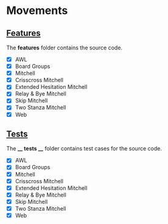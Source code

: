 # Movements

## [Features](https://github.com/jfklorenz/Package-Bridge/blob/master/movements/features/README.md "Link / Movements / Features")
The **features** folder contains the source code.

- [x] AWL 
- [x] Board Groups 
- [x] Mitchell 
- [x] Crisscross Mitchell 
- [x] Extended Hesitation Mitchell 
- [x] Relay & Bye Mitchell 
- [x] Skip Mitchell
- [x] Two Stanza Mitchell
- [x] Web 

## [Tests](https://github.com/jfklorenz/Package-Bridge/blob/master/movements/__tests__/README.md "Link / Movements / Tests")
The **__ tests __** folder contains test cases for the source code.

- [x] AWL 
- [x] Board Groups 
- [x] Mitchell 
- [x] Crisscross Mitchell 
- [x] Extended Hesitation Mitchell 
- [x] Relay & Bye Mitchell 
- [x] Skip Mitchell
- [x] Two Stanza Mitchell
- [x] Web 